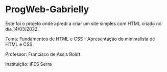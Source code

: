 # ProgWeb-Gabrielly
Este foi o projeto onde apredi a criar um site simples com HTML criado no dia 14/03/2022.

Tema: Fundamentos de HTML e CSS - Apresentação do minimalista de HTML e CSS.

Professor: Francisco de Assis Boldt

Instituição: IFES Serra
